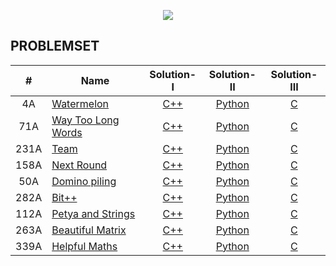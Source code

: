 <p align="center">
	<a href ="https://codeforces.com"><img src="https://i.imgur.com/qKUIWZa.png"><a/>
</p>

## PROBLEMSET

| # 	| Name 								    |		 Solution-I 													| Solution-II 													| Solution-III 	|
|:-:	|-------------------						    |:----------:													|:-----------:													|:------------:	|
|  4A	| [Watermelon](https://codeforces.com/problemset/problem/4/A)    |  [C++](https://github.com/j471n/Codeforces/blob/master/ProblemSet/4A_Watermelon/C%2B%2B/Solution.cpp)    	|  [Python](https://github.com/j471n/Codeforces/blob/master/ProblemSet/4A_Watermelon/Python/Solution.py)   	| 	 [C](https://github.com/j471n/Codeforces/blob/master/ProblemSet/4A_Watermelon/C/Solution.c)		|
|  71A	| [Way Too Long Words](https://codeforces.com/problemset/problem/71/A)    | [C++](https://github.com/j471n/Codeforces/blob/master/ProblemSet/71A_Way%20Too%20Long%20Words/C%2B%2B/Solution.cpp)    	|  [Python](https://github.com/j471n/Codeforces/blob/master/ProblemSet/71A_Way%20Too%20Long%20Words/Python/Solution.py)   	| 	 [C](https://github.com/j471n/Codeforces/blob/master/ProblemSet/71A_Way%20Too%20Long%20Words/C/Solution.c)		|
| 231A	| [Team](https://codeforces.com/problemset/problem/231/A)     			  | [C++](https://github.com/j471n/Codeforces/blob/master/ProblemSet/231A_Team/C%2B%2B/Solution.cpp)    	|  [Python](https://github.com/j471n/Codeforces/blob/master/ProblemSet/231A_Team/Python/Solution.py)   	| 	 [C](https://github.com/j471n/Codeforces/blob/master/ProblemSet/231A_Team/C/Solution.c)		|
| 158A 	| [Next Round](https://codeforces.com/problemset/problem/158/A)     	  | [C++](https://github.com/j471n/Codeforces/blob/master/ProblemSet/158A_Next%20Round/C%2B%2B/solution.cpp)    	|  [Python](https://github.com/j471n/Codeforces/blob/master/ProblemSet/158A_Next%20Round/Python/Solution.py)   	| 	 [C](https://github.com/j471n/Codeforces/blob/master/ProblemSet/158A_Next%20Round/C/solution.c)		|
| 50A	|  [Domino piling](https://codeforces.com/problemset/problem/50/A)  	  | [C++](https://github.com/j471n/Codeforces/blob/master/ProblemSet/50A_Domino%20Piling/C%2B%2B/solution.cpp)    	|  [Python](https://github.com/j471n/Codeforces/tree/master/ProblemSet/50A_Domino%20Piling/Python/solution.py)   	| 	 [C](https://github.com/j471n/Codeforces/blob/master/ProblemSet/50A_Domino%20Piling/C/solution.c)		|
| 282A 	|[Bit++](https://codeforces.com/problemset/problem/282/A)      			  | [C++](https://github.com/j471n/Codeforces/blob/master/ProblemSet/282A_Bit%2B%2B/C%2B%2B/solution.cpp)    	|  [Python](https://github.com/j471n/Codeforces/blob/master/ProblemSet/282A_Bit%2B%2B/Python/solution.py)   	| 	 [C](https://github.com/j471n/Codeforces/blob/master/ProblemSet/282A_Bit%2B%2B/C/solution.c)		|
| 112A 	| [Petya and Strings](https://codeforces.com/problemset/problem/112/A)    | [C++](https://github.com/j471n/Codeforces/blob/master/ProblemSet/112A_Petya%20and%20Strings/C%2B%2B/solution.cpp)    	|  [Python](https://github.com/j471n/Codeforces/blob/master/ProblemSet/112A_Petya%20and%20Strings/Python/solution.py)   	| 	 [C](https://github.com/j471n/Codeforces/blob/master/ProblemSet/112A_Petya%20and%20Strings/C/solution.c)		|
| 263A 	|  [Beautiful Matrix](https://codeforces.com/problemset/problem/263/A)    | [C++](https://github.com/j471n/Codeforces/blob/master/ProblemSet/263A_Beautiful%20Matrix/C%2B%2B/solution.cpp)    	|  [Python](https://github.com/j471n/Codeforces/blob/master/ProblemSet/263A_Beautiful%20Matrix/Python/solution.py)   	| 	 [C](https://github.com/j471n/Codeforces/blob/master/ProblemSet/263A_Beautiful%20Matrix/C/solution.c)		|
| 339A 	| [Helpful Maths](https://codeforces.com/problemset/problem/339/A)     	  | [C++](https://github.com/j471n/Codeforces/blob/master/ProblemSet/339A_Helpful%20Maths/C%2B%2B/solution.cpp)    	|  [Python](https://github.com/j471n/Codeforces/blob/master/ProblemSet/339A_Helpful%20Maths/Python/solution.py)   	| 	 [C](https://github.com/j471n/Codeforces/blob/master/ProblemSet/339A_Helpful%20Maths/C/solution.c)		|


